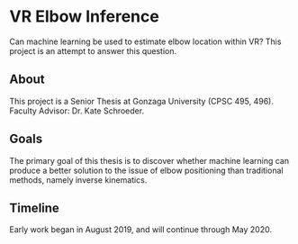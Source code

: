 # VR Elbow Inference
Can machine learning be used to estimate elbow location within VR? This project is an attempt to answer this question.

## About
This project is a Senior Thesis at Gonzaga University (CPSC 495, 496). Faculty Advisor: Dr. Kate Schroeder.

## Goals
The primary goal of this thesis is to discover whether machine learning can produce a better solution to the issue of elbow positioning than traditional methods, namely inverse kinematics.

## Timeline
Early work began in August 2019, and will continue through May 2020.
